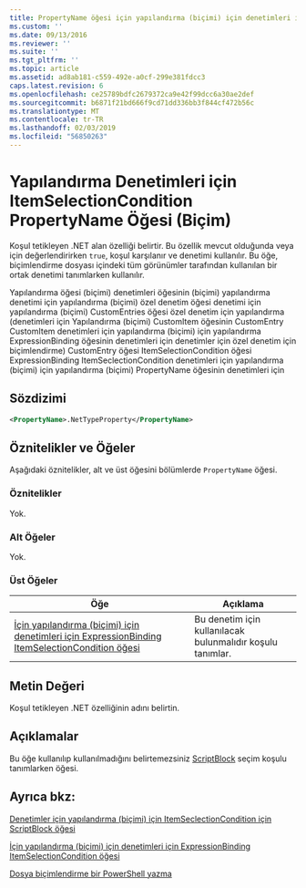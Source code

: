 ```yaml
---
title: PropertyName öğesi için yapılandırma (biçimi) için denetimleri için ItemSeclectionCondition | Microsoft Docs
ms.custom: ''
ms.date: 09/13/2016
ms.reviewer: ''
ms.suite: ''
ms.tgt_pltfrm: ''
ms.topic: article
ms.assetid: ad8ab181-c559-492e-a0cf-299e381fdcc3
caps.latest.revision: 6
ms.openlocfilehash: ce25789bdfc2679372ca9e42f99dcc6a30ae2def
ms.sourcegitcommit: b6871f21bd666f9cd71dd336bb3f844cf472b56c
ms.translationtype: MT
ms.contentlocale: tr-TR
ms.lasthandoff: 02/03/2019
ms.locfileid: "56850263"
---
```

# <a name="propertyname-element-for-itemseclectioncondition-for-controls-for-configuration-format"></a>Yapılandırma Denetimleri için ItemSelectionCondition PropertyName Öğesi (Biçim)

Koşul tetikleyen .NET alan özelliği belirtir. Bu özellik mevcut olduğunda veya için değerlendirirken `true`, koşul karşılanır ve denetimi kullanılır. Bu öğe, biçimlendirme dosyası içindeki tüm görünümler tarafından kullanılan bir ortak denetimi tanımlarken kullanılır.

Yapılandırma öğesi (biçimi) denetimleri öğesinin (biçimi) yapılandırma denetimi için yapılandırma (biçimi) özel denetim öğesi denetimi için yapılandırma (biçimi) CustomEntries öğesi özel denetim için yapılandırma (denetimleri için Yapılandırma (biçimi) CustomItem öğesinin CustomEntry CustomItem denetimleri için yapılandırma (biçimi) için yapılandırma ExpressionBinding öğesinin denetimleri için denetimler için özel denetim için biçimlendirme) CustomEntry öğesi ItemSelectionCondition öğesi ExpressionBinding ItemSeclectionCondition denetimleri için yapılandırma (biçimi) için yapılandırma (biçimi) PropertyName öğesinin denetimleri için

## <a name="syntax"></a>Sözdizimi

```xml
<PropertyName>.NetTypeProperty</PropertyName>
```

## <a name="attributes-and-elements"></a>Öznitelikler ve Öğeler

Aşağıdaki öznitelikler, alt ve üst öğesini bölümlerde `PropertyName` öğesi.

### <a name="attributes"></a>Öznitelikler

Yok.

### <a name="child-elements"></a>Alt Öğeler

Yok.

### <a name="parent-elements"></a>Üst Öğeler

|Öğe|Açıklama|
|-------------|-----------------|
|[İçin yapılandırma (biçimi) için denetimleri için ExpressionBinding ItemSelectionCondition öğesi](./itemselectioncondition-element-for-expressionbinding-for-controls-for-configuration-format.md)|Bu denetim için kullanılacak bulunmalıdır koşulu tanımlar.|

## <a name="text-value"></a>Metin Değeri

Koşul tetikleyen .NET özelliğinin adını belirtin.

## <a name="remarks"></a>Açıklamalar

Bu öğe kullanılıp kullanılmadığını belirtemezsiniz [ScriptBlock](./scriptblock-element-for-itemseclectioncondition-for-controls-for-configuration-format.md) seçim koşulu tanımlarken öğesi.

## <a name="see-also"></a>Ayrıca bkz:

[Denetimler için yapılandırma (biçimi) için ItemSeclectionCondition için ScriptBlock öğesi](./scriptblock-element-for-itemseclectioncondition-for-controls-for-configuration-format.md)

[İçin yapılandırma (biçimi) için denetimleri için ExpressionBinding ItemSelectionCondition öğesi](./itemselectioncondition-element-for-expressionbinding-for-controls-for-configuration-format.md)

[Dosya biçimlendirme bir PowerShell yazma](./writing-a-powershell-formatting-file.md)
